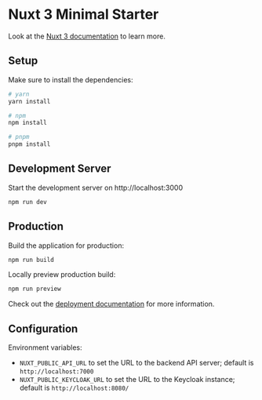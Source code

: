 # Nuxt 3 Minimal Starter

Look at the [Nuxt 3 documentation](https://nuxt.com/docs/getting-started/introduction) to learn more.

## Setup

Make sure to install the dependencies:

```bash
# yarn
yarn install

# npm
npm install

# pnpm
pnpm install
```

## Development Server

Start the development server on http://localhost:3000

```bash
npm run dev
```

## Production

Build the application for production:

```bash
npm run build
```

Locally preview production build:

```bash
npm run preview
```

Check out the [deployment documentation](https://nuxt.com/docs/getting-started/deployment) for more information.

## Configuration

Environment variables:

- `NUXT_PUBLIC_API_URL` to set the URL to the backend API server; default
  is `http://localhost:7000`
- `NUXT_PUBLIC_KEYCLOAK_URL` to set the URL to the Keycloak instance; default
  is `http://localhost:8080/`
